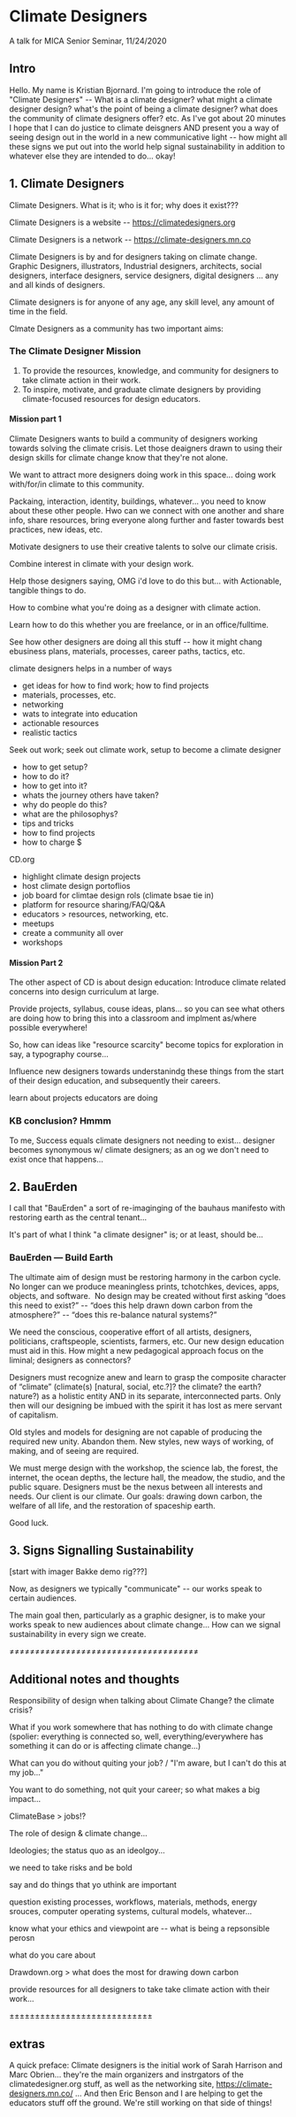 # Climate Designers

A talk for MICA Senior Seminar, 11/24/2020

## Intro

Hello. My name is Kristian Bjornard. I'm going to introduce the role of "Climate Designers" -- What is a climate designer? what might a climate designer design? what's the point of being a climate designer? what does the community of climate designers offer? etc. As I've got about 20 minutes I hope that I can do justice to climate deisgners AND present you a way of seeing design out in the world in a new communicative light -- how might all these signs we put out into the world help signal sustainability in addition to whatever else they are intended to do... okay!

## 1. Climate Designers

Climate Designers. What is it; who is it for; why does it exist???

Climate Designers is a website -- <https://climatedesigners.org>

Climate Designers is a network -- <https://climate-designers.mn.co>

Climate Designers is by and for designers taking on climate change. Graphic Designers, illustrators, Industrial designers, architects, social designers, interface designers, service designers, digital designers ... any and all kinds of designers.

Climate designers is for anyone of any age, any skill level, any amount of time in the field.

Clmate Designers as a community has two important aims:

### The Climate Designer Mission

1. To provide the resources, knowledge, and community for designers to take climate action in their work.
2. To inspire, motivate, and graduate climate designers by providing climate-focused resources for design educators.

#### Mission part 1

Climate Designers wants to build a community of designers working towards solving the climate crisis. Let those deaigners drawn to using their design skills for climate change know that they're not alone.

We want to attract more designers doing work in this space... doing work with/for/in climate to this community.

Packaing, interaction, identity, buildings, whatever... you need to know about these other people. Hwo can we connect with one another and share info, share resources, bring everyone along further and faster towards best practices, new ideas, etc.

Motivate designers to use their creative talents to solve our climate crisis.

Combine interest in climate with your design work.

Help those designers saying, OMG i'd love to do this but... with Actionable, tangible things to do.

How to combine what you're doing as a designer with climate action.

Learn how to do this whether you are freelance, or in an office/fulltime.

See how other designers are doing all this stuff -- how it might chang ebusiness plans, materials, processes, career paths, tactics, etc.

climate designers helps in a number of ways

- get ideas for how to find work; how to find projects
- materials, processes, etc.
- networking
- wats to integrate into education
- actionable resources
- realistic tactics

Seek out work; seek out climate work, setup to become a climate designer

- how to get setup?
- how to do it?
- how to get into it?
- whats the journey others have taken?
- why do people do this?
- what are the philosophys?
- tips and tricks
- how to find projects
- how to charge $

CD.org

- highlight climate design projects
- host climate design portoflios
- job board for climtae design rols (climate bsae tie in)
- platform for resource sharing/FAQ/Q&A
- educators > resources, networking, etc.
- meetups
- create a community all over
- workshops

#### Mission Part 2

The other aspect of CD is about design education: Introduce climate related concerns into design curriculum at large.

Provide projects, syllabus, couse ideas, plans... so you can see what others are doing how to bring this into a classroom and implment as/where possible everywhere!

So, how can ideas like "resource scarcity" become topics for exploration in say, a typography course...

Influence new designers towards understanindg these things from the start of their design education, and subsequently their careers.

learn about projects educators are doing

### KB conclusion? Hmmm

To me, Success equals climate designers not needing to exist... designer becomes synonymous w/ climate designers; as an og we don't need to exist once that happens...

## 2. BauErden

I call that "BauErden" a sort of re-imaginging of the bauhaus manifesto with restoring earth as the central tenant...

It's part of what I think "a climate designer" is; or at least, should be...

### BauErden — Build Earth

The ultimate aim of design must be restoring ​harmony in the carbon cycle. No longer can we produce ​meaningless prints, tchotchkes, devices, apps, objects, and software. ​ No design may be created without first asking “does this need to exist?” -- “does this help drawn down carbon from the atmosphere?” -- “does this re-balance natural systems?”

We need the conscious​, cooperative effort of all artists, designers, politicians, craftspeople, scientists, farmers, etc. Our new design education must aid in this. How might a new pedagogical approach focus on the liminal; designers as connectors?

Designers must recognize anew and learn to grasp the composite character of “climate” (climate(s) [natural, social, etc.?]? the climate? the earth? nature?) as a holistic entity AND in its separate, interconnected parts. Only then will our designing be imbued with the spirit it has lost as mere servant of capitalism.

Old styles and models for designing​ are not capable of producing the required new unity. Abandon them. New styles, new ways of working, of making, and of seeing are required.​

We must merge design with the workshop, the science lab, the forest, the internet, the ocean depths, the lecture hall, the meadow, the studio, and the public square. Designers must be the nexus between all interests and needs. Our client is our climate. Our goals: drawing down carbon, the welfare of all life, and the restoration of spaceship earth.

Good luck.

## 3. Signs Signalling Sustainability

[start with imager Bakke demo rig???]

Now, as designers we typically "communicate" -- our works speak to certain audiences.

The main goal then, particularly as a graphic designer, is to make your works speak to new audiences about climate change... How can we signal sustainability in every sign we create.

≠≠≠≠≠≠≠≠≠≠≠≠≠≠≠≠≠≠≠≠≠≠≠≠≠≠≠≠≠≠≠≠≠≠≠≠≠

## Additional notes and thoughts

Responsibility of design when talking about Climate Change? the climate crisis?

What if you work somewhere that has nothing to do with climate change (spolier: everything is connected so, well, everything/everywhere has something it can do or is affecting climate change...)

What can you do without quiting your job? / "I'm aware, but I can't do this at my job..."

You want to do something, not quit your career; so what makes a big impact...

ClimateBase > jobs!?

The role of design & climate change...

Ideologies; the status quo as an ideolgoy...

we need to take risks and be bold

say and do things that yo uthink are important

question existing processes, workflows, materials, methods, energy srouces, computer operating systems, cultural models, whatever...

know what your ethics and viewpoint are -- what is being a repsonsible perosn

what do you care about

Drawdown.org > what does the most for drawing down carbon

provide resources for all designers to take take climate action with their work...

±±±±±±±±±±±±±±±±±±±±±±±±±±±±

## extras

A quick preface: Climate designers is the initial work of Sarah Harrison and Marc Obrien... they're the main organizers and instrgators of the climatedesigner.org stuff, as well as the networking site, <https://climate-designers.mn.co/> … And then Eric Benson and I are helping to get the educators stuff off the ground. We're still working on that side of things!
